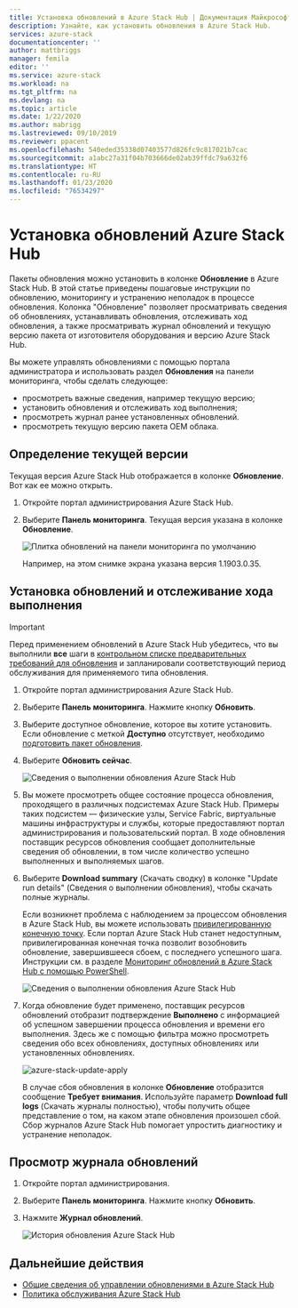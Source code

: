 ```yaml
---
title: Установка обновлений в Azure Stack Hub | Документация Майкрософт
description: Узнайте, как установить обновления в Azure Stack Hub.
services: azure-stack
documentationcenter: ''
author: mattbriggs
manager: femila
editor: ''
ms.service: azure-stack
ms.workload: na
ms.tgt_pltfrm: na
ms.devlang: na
ms.topic: article
ms.date: 1/22/2020
ms.author: mabrigg
ms.lastreviewed: 09/10/2019
ms.reviewer: ppacent
ms.openlocfilehash: 540eded35338d07403577d826fc9c817021b7cac
ms.sourcegitcommit: a1abc27a31f04b703666de02ab39ffdc79a632f6
ms.translationtype: HT
ms.contentlocale: ru-RU
ms.lasthandoff: 01/23/2020
ms.locfileid: "76534297"
---
```

# <a name="install-azure-stack-hub-updates"></a>Установка обновлений Azure Stack Hub

Пакеты обновления можно установить в колонке **Обновление** в Azure Stack Hub. В этой статье приведены пошаговые инструкции по обновлению, мониторингу и устранению неполадок в процессе обновления. Колонка "Обновление" позволяет просматривать сведения об обновлениях, устанавливать обновления, отслеживать ход обновления, а также просматривать журнал обновлений и текущую версию пакета от изготовителя оборудования и версию Azure Stack Hub.

Вы можете управлять обновлениями с помощью портала администратора и использовать раздел **Обновления** на панели мониторинга, чтобы сделать следующее:

- просмотреть важные сведения, например текущую версию;
- установить обновления и отслеживать ход выполнения;
- просмотреть журнал ранее установленных обновлений.
- просмотреть текущую версию пакета OEM облака.

## <a name="determine-the-current-version"></a>Определение текущей версии

Текущая версия Azure Stack Hub отображается в колонке **Обновление**. Вот как ее можно открыть.

1.  Откройте портал администрирования Azure Stack Hub.

2.  Выберите **Панель мониторинга**. Текущая версия указана в колонке **Обновление**.

    ![Плитка обновлений на панели мониторинга по умолчанию](./media/azure-stack-update-apply/image1.png)

    Например, на этом снимке экрана указана версия 1.1903.0.35.

## <a name="install-updates-and-monitor-progress"></a>Установка обновлений и отслеживание хода выполнения

> [!Important]
> Перед применением обновлений в Azure Stack Hub убедитесь, что вы выполнили **все** шаги в [контрольном списке предварительных требований для обновления](release-notes-checklist.md) и запланировали соответствующий период обслуживания для применяемого типа обновления.

1. Откройте портал администрирования Azure Stack Hub.

2. Выберите **Панель мониторинга**. Нажмите кнопку **Обновить**.

3. Выберите доступное обновление, которое вы хотите установить. Если обновление с меткой **Доступно** отсутствует, необходимо [подготовить пакет обновления](azure-stack-update-prepare-package.md).

4. Выберите **Обновить сейчас**.

    ![Сведения о выполнении обновления Azure Stack Hub](./media/azure-stack-update-apply/image2.png)

5. Вы можете просмотреть общее состояние процесса обновления, проходящего в различных подсистемах Azure Stack Hub. Примеры таких подсистем — физические узлы, Service Fabric, виртуальные машины инфраструктуры и службы, которые предоставляют портал администрирования и пользовательский портал. В ходе обновления поставщик ресурсов обновления сообщает дополнительные сведения об обновлении, в том числе количество успешно выполненных и выполняемых шагов.

6. Выберите **Download summary** (Скачать сводку) в колонке "Update run details" (Сведения о выполнении обновления), чтобы скачать полные журналы.

    Если возникнет проблема с наблюдением за процессом обновления в Azure Stack Hub, вы можете использовать [привилегированную конечную точку](https://docs.microsoft.com/azure-stack/operator/azure-stack-privileged-endpoint). Если портал Azure Stack Hub станет недоступным, привилегированная конечная точка позволит возобновить обновление, завершившееся сбоем, с последнего успешного шага. Инструкции см. в разделе [Мониторинг обновлений в Azure Stack Hub с помощью PowerShell](azure-stack-update-monitor.md).

    ![Сведения о выполнении обновления Azure Stack Hub](./media/azure-stack-update-apply/image3.png)

7. Когда обновление будет применено, поставщик ресурсов обновлений отобразит подтверждение **Выполнено** с информацией об успешном завершении процесса обновления и времени его выполнения. Здесь же с помощью фильтра можно просмотреть сведения обо всех обновлениях, доступных обновлениях или установленных обновлениях.

    ![azure-stack-update-apply](./media/azure-stack-update-apply/image4.png)

    В случае сбоя обновления в колонке **Обновление** отобразится сообщение **Требует внимания**. Используйте параметр **Download full logs** (Скачать журналы полностью), чтобы получить общее представление о том, на каком этапе обновления произошел сбой. Сбор журналов Azure Stack Hub помогает упростить диагностику и устранение неполадок.

## <a name="review-update-history"></a>Просмотр журнала обновлений

1. Откройте портал администрирования.

2. Выберите **Панель мониторинга**. Нажмите кнопку **Обновить**.

3. Нажмите **Журнал обновлений**.

    ![История обновления Azure Stack Hub](./media/azure-stack-update-apply/image7.png)

## <a name="next-steps"></a>Дальнейшие действия

-   [Общие сведения об управлении обновлениями в Azure Stack Hub](https://docs.microsoft.com/azure-stack/operator/azure-stack-updates)  
-   [Политика обслуживания Azure Stack Hub](https://docs.microsoft.com/azure-stack/operator/azure-stack-servicing-policy)  
